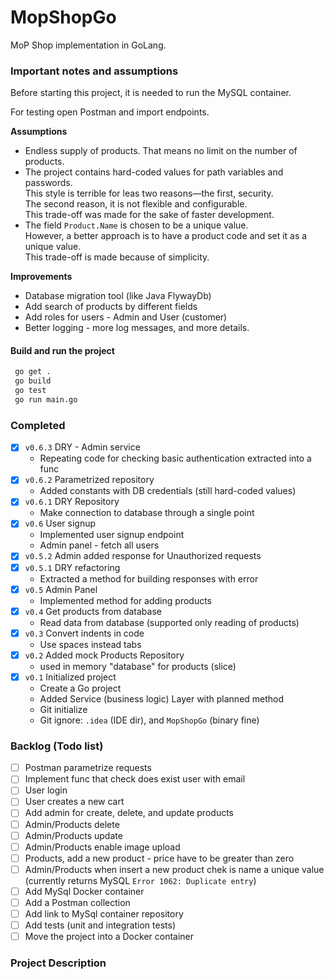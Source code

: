 # MopShopGo

MoP Shop implementation in GoLang.

### Important notes and assumptions

Before starting this project, it is needed to run the MySQL container.

For testing open Postman and import endpoints.

**Assumptions**

* Endless supply of products. That means no limit on the number of products.
* The project contains hard-coded values for path variables and passwords.  
  This style is terrible for leas two reasons—the first, security.  
  The second reason, it is not flexible and configurable.  
  This trade-off was made for the sake of faster development.
* The field `Product.Name` is chosen to be a unique value.  
  However, a better approach is to have a product code and set it as a unique value.  
  This trade-off is made because of simplicity.

**Improvements**

* Database migration tool (like Java FlywayDb)
* Add search of products by different fields
* Add roles for users - Admin and User (customer)
* Better logging - more log messages, and more details.

#### Build and run the project

```bash
 go get .
 go build
 go test
 go run main.go
```

### Completed

- [x] `v0.6.3` DRY - Admin service
    - Repeating code for checking basic authentication extracted into a func
- [x] `v0.6.2` Parametrized repository
    - Added constants with DB credentials (still hard-coded values)
- [x] `v0.6.1` DRY Repository
    - Make connection to database through a single point
- [x] `v0.6` User signup  
    - Implemented user signup endpoint
    - Admin panel - fetch all users
- [x] `v0.5.2` Admin added response for Unauthorized requests
- [x] `v0.5.1` DRY refactoring
    - Extracted a method for building responses with error
- [x] `v0.5` Admin Panel
    - Implemented method for adding products
- [x] `v0.4` Get products from database
    - Read data from database (supported only reading of products)
- [x] `v0.3` Convert indents in code
    - Use spaces instead tabs
- [x] `v0.2` Added mock Products Repository
    - used in memory "database" for products (slice)
- [x] `v0.1` Initialized project
    - Create a Go project
    - Added Service (business logic) Layer with planned method
    - Git initialize
    - Git ignore: `.idea` (IDE dir), and `MopShopGo` (binary fine)

### Backlog (Todo list)

- [ ] Postman parametrize requests
- [ ] Implement func that check does exist user with email
- [ ] User login
- [ ] User creates a new cart
- [ ] Add admin for create, delete, and update products
- [ ] Admin/Products delete
- [ ] Admin/Products update
- [ ] Admin/Products enable image upload
- [ ] Products, add a new product - price have to be greater than zero
- [ ] Admin/Products when insert a new product chek is name a unique value (currently returns
  MySQL `Error 1062: Duplicate entry`)
- [ ] Add MySql Docker container
- [ ] Add a Postman collection
- [ ] Add link to MySql container repository
- [ ] Add tests (unit and integration tests)
- [ ] Move the project into a Docker container

### Project Description 